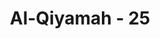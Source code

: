 ---
title: "Al-Qiyamah - 25"
no: 25
arabic_no: ٢٥
ayah: تَظُنُّ اَنْ يُّفْعَلَ بِهَا فَاقِرَةٌ ۗ
translation: "mereka yakin bahwa akan ditimpakan kepadanya malapetaka yang sangat dahsyat."
tafsir: "Ayat berikut ini menjelaskan bahwa wajah orang-orang kafir pada hari itu muram. Mereka bermuram durja, berwajah masam melambangkan kesedihan dan ketakutan yang luar biasa. Mereka yakin akan ditimpa malapetaka yang dahsyat, sebagaimana firman Allah:\n\nPada hari itu ada wajah yang putih berseri, dan ada pula wajah yang hitam muram. Adapun orang-orang yang berwajah hitam muram (kepada mereka dikatakan), \"Mengapa kamu kafir setelah beriman? Karena itu rasakanlah azab disebabkan kekafiranmu itu.\" (Ali 'Imran/3: 106)\n\nAdapun wajah orang-orang mukmin ketika itu menjadi putih berseri mukanya. Mereka berada dalam rahmat Allah (surga) dan kekal di dalamnya, sebagaimana firman-Nya:\n\nPada hari itu ada wajah-wajah yang berseri-seri, tertawa dan gembira ria, dan pada hari itu ada (pula) wajah-wajah yang tertutup debu (suram), tertutup oleh kegelapan (ditimpa kehinaan dan kesusahan). Mereka itulah orang-orang kafir yang durhaka. ('Abasa/80: 38-42)"
---